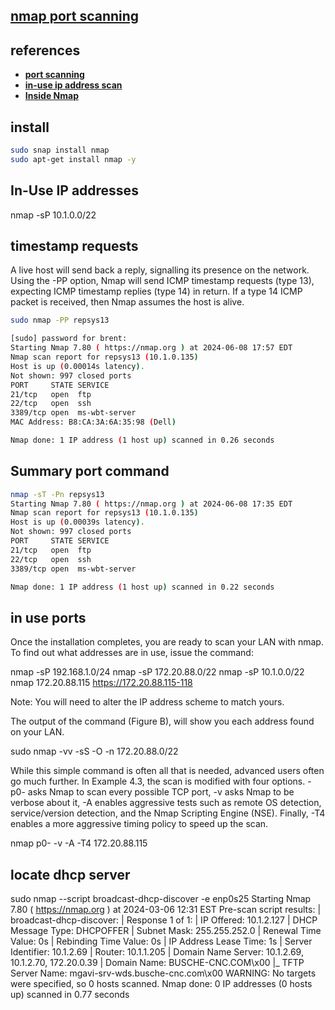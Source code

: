 ## **[nmap port scanning](https://nmap.org/book/port-scanning-tutorial.html)**

## references

- **[port scanning](https://nmap.org/book/port-scanning.html)**
- **[in-use ip address scan](https://www.techrepublic.com/article/how-to-scan-for-ip-addresses-on-your-network-with-linux/)**
- **[Inside Nmap](https://pentest-tools.com/blog/nmap-port-scanner)**

## install

```bash
sudo snap install nmap
sudo apt-get install nmap -y
```

## In-Use IP addresses

nmap -sP 10.1.0.0/22

## timestamp requests

A live host will send back a reply, signalling its presence on the network. Using the -PP option, Nmap will send ICMP timestamp requests (type 13), expecting ICMP timestamp replies (type 14) in return. If a type 14 ICMP packet is received, then Nmap assumes the host is alive.

```bash
sudo nmap -PP repsys13

[sudo] password for brent: 
Starting Nmap 7.80 ( https://nmap.org ) at 2024-06-08 17:57 EDT
Nmap scan report for repsys13 (10.1.0.135)
Host is up (0.00014s latency).
Not shown: 997 closed ports
PORT     STATE SERVICE
21/tcp   open  ftp
22/tcp   open  ssh
3389/tcp open  ms-wbt-server
MAC Address: B8:CA:3A:6A:35:98 (Dell)

Nmap done: 1 IP address (1 host up) scanned in 0.26 seconds

```

## Summary port command

```bash
nmap -sT -Pn repsys13
Starting Nmap 7.80 ( https://nmap.org ) at 2024-06-08 17:35 EDT
Nmap scan report for repsys13 (10.1.0.135)
Host is up (0.00039s latency).
Not shown: 997 closed ports
PORT     STATE SERVICE
21/tcp   open  ftp
22/tcp   open  ssh
3389/tcp open  ms-wbt-server

Nmap done: 1 IP address (1 host up) scanned in 0.22 seconds
```

## in use ports

Once the installation completes, you are ready to scan your LAN with nmap. To find out what addresses are in use, issue the command:

nmap -sP 192.168.1.0/24
nmap -sP 172.20.88.0/22
nmap -sP 10.1.0.0/22
nmap 172.20.88.115
<https://172.20.88.115-118>

Note: You will need to alter the IP address scheme to match yours.

The output of the command (Figure B), will show you each address found on your LAN.

sudo nmap -vv -sS -O -n 172.20.88.0/22

While this simple command is often all that is needed, advanced users often go much further. In Example 4.3, the scan is modified with four options. -p0- asks Nmap to scan every possible TCP port, -v asks Nmap to be verbose about it, -A enables aggressive tests such as remote OS detection, service/version detection, and the Nmap Scripting Engine (NSE). Finally, -T4 enables a more aggressive timing policy to speed up the scan.

nmap p0- -v -A -T4 172.20.88.115

## locate dhcp server

sudo nmap --script broadcast-dhcp-discover -e enp0s25
Starting Nmap 7.80 ( <https://nmap.org> ) at 2024-03-06 12:31 EST
Pre-scan script results:
| broadcast-dhcp-discover:
|   Response 1 of 1:
|     IP Offered: 10.1.2.127
|     DHCP Message Type: DHCPOFFER
|     Subnet Mask: 255.255.252.0
|     Renewal Time Value: 0s
|     Rebinding Time Value: 0s
|     IP Address Lease Time: 1s
|     Server Identifier: 10.1.2.69
|     Router: 10.1.1.205
|     Domain Name Server: 10.1.2.69, 10.1.2.70, 172.20.0.39
|     Domain Name: BUSCHE-CNC.COM\x00
|_    TFTP Server Name: mgavi-srv-wds.busche-cnc.com\x00
WARNING: No targets were specified, so 0 hosts scanned.
Nmap done: 0 IP addresses (0 hosts up) scanned in 0.77 seconds
